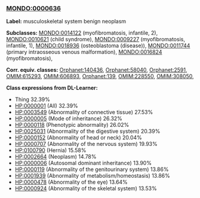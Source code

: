 
### [MONDO:0000636](http://purl.obolibrary.org/obo/MONDO_0000636)
**Label:** musculoskeletal system benign neoplasm

**Subclasses:** [MONDO:0014122](http://purl.obolibrary.org/obo/MONDO_0014122) (myofibromatosis, infantile, 2), [MONDO:0010621](http://purl.obolibrary.org/obo/MONDO_0010621) (child syndrome), [MONDO:0009227](http://purl.obolibrary.org/obo/MONDO_0009227) (myofibromatosis, infantile, 1), [MONDO:0018936](http://purl.obolibrary.org/obo/MONDO_0018936) (osteoblastoma (disease)), [MONDO:0011744](http://purl.obolibrary.org/obo/MONDO_0011744) (primary intraosseous venous malformation), [MONDO:0016824](http://purl.obolibrary.org/obo/MONDO_0016824) (myofibromatosis), 

**Corr. equiv. classes:** [Orphanet:140436](http://www.orpha.net/ORDO/Orphanet_140436), [Orphanet:58040](http://www.orpha.net/ORDO/Orphanet_58040), [Orphanet:2591](http://www.orpha.net/ORDO/Orphanet_2591), [OMIM:615293](http://purl.obolibrary.org/obo/OMIM_615293), [OMIM:606893](http://purl.obolibrary.org/obo/OMIM_606893), [Orphanet:139](http://www.orpha.net/ORDO/Orphanet_139), [OMIM:228550](http://purl.obolibrary.org/obo/OMIM_228550), [OMIM:308050](http://purl.obolibrary.org/obo/OMIM_308050), 

**Class expressions from DL-Learner:**

- Thing 32.39%
- [HP:0000001](http://purl.obolibrary.org/obo/HP_0000001) (All) 32.39%
- [HP:0003549](http://purl.obolibrary.org/obo/HP_0003549) (Abnormality of connective tissue) 27.53%
- [HP:0000005](http://purl.obolibrary.org/obo/HP_0000005) (Mode of inheritance) 26.32%
- [HP:0000118](http://purl.obolibrary.org/obo/HP_0000118) (Phenotypic abnormality) 26.02%
- [HP:0025031](http://purl.obolibrary.org/obo/HP_0025031) (Abnormality of the digestive system) 20.39%
- [HP:0000152](http://purl.obolibrary.org/obo/HP_0000152) (Abnormality of head or neck) 20.04%
- [HP:0000707](http://purl.obolibrary.org/obo/HP_0000707) (Abnormality of the nervous system) 19.93%
- [HP:0100790](http://purl.obolibrary.org/obo/HP_0100790) (Hernia) 15.58%
- [HP:0002664](http://purl.obolibrary.org/obo/HP_0002664) (Neoplasm) 14.78%
- [HP:0000006](http://purl.obolibrary.org/obo/HP_0000006) (Autosomal dominant inheritance) 13.90%
- [HP:0000119](http://purl.obolibrary.org/obo/HP_0000119) (Abnormality of the genitourinary system) 13.86%
- [HP:0001939](http://purl.obolibrary.org/obo/HP_0001939) (Abnormality of metabolism/homeostasis) 13.86%
- [HP:0000478](http://purl.obolibrary.org/obo/HP_0000478) (Abnormality of the eye) 13.64%
- [HP:0000924](http://purl.obolibrary.org/obo/HP_0000924) (Abnormality of the skeletal system) 13.53%


